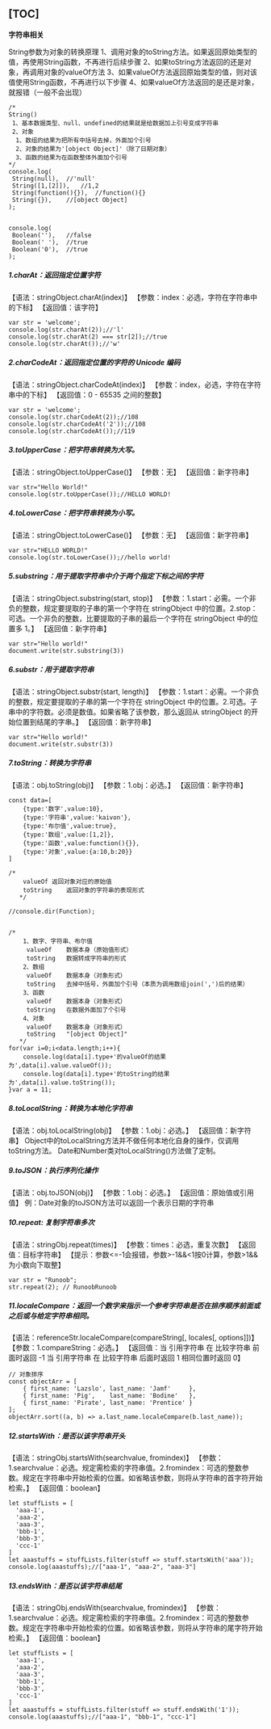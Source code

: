 [TOC]
---


**字符串相关**

String参数为对象的转换原理
1、调用对象的toString方法。如果返回原始类型的值，再使用String函数，不再进行后续步骤
2、如果toString方法返回的还是对象，再调用对象的valueOf方法
3、如果valueOf方法返回原始类型的值，则对该值使用String函数，不再进行以下步骤
4、如果valueOf方法返回的是还是对象，就报错（一般不会出现）
```JS
/*
String()
 1、基本数据类型、null、undefined的结果就是给数据加上引号变成字符串
 2、对象
  1、数组的结果为把所有中括号去掉，外面加个引号
  2、对象的结果为'[object Object]'（除了日期对象）
  3、函数的结果为在函数整体外面加个引号 
*/
console.log(
 String(null),	//'null'
 String([1,[2]]),	//1,2
 String(function(){}),	//function(){}
 String({}),	//[object Object]
);


console.log(
 Boolean(''),	//false
 Boolean(' '),	//true
 Boolean('0'),	//true
);
```

##### 1.charAt：返回指定位置字符
【语法：stringObject.charAt(index)】
【参数：index：必选，字符在字符串中的下标】
【返回值：该字符】
```JS
var str = 'welcome';
console.log(str.charAt(2));//'l'
console.log(str.charAt(2) === str[2]);//true
console.log(str.charAt());//'w'
```
##### 2.charCodeAt：返回指定位置的字符的 Unicode 编码
【语法：stringObject.charCodeAt(index)】
【参数：index，必选，字符在字符串中的下标】
【返回值：0 - 65535 之间的整数】
```JS
var str = 'welcome';
console.log(str.charCodeAt(2));//108
console.log(str.charCodeAt('2'));//108
console.log(str.charCodeAt());//119
```
##### 3.toUpperCase：把字符串转换为大写。
【语法：stringObject.toUpperCase()】
【参数：无】
【返回值：新字符串】
```JS
var str="Hello World!"
console.log(str.toUpperCase());//HELLO WORLD!
```
##### 4.toLowerCase：把字符串转换为小写。
【语法：stringObject.toLowerCase()】
【参数：无】
【返回值：新字符串】
```JS
var str="HELLO WORLD!"
console.log(str.toLowerCase());//hello world!
```
##### 5.substring：用于提取字符串中介于两个指定下标之间的字符
【语法：stringObject.substring(start, stop)】
【参数：1.start：必需。一个非负的整数，规定要提取的子串的第一个字符在 stringObject 中的位置。2.stop：可选。一个非负的整数，比要提取的子串的最后一个字符在 stringObject 中的位置多 1。】
【返回值：新字符串】
```JS
var str="Hello world!"
document.write(str.substring(3))
```

##### 6.substr：用于提取字符串
【语法：stringObject.substr(start, length)】
【参数：1.start：必需。一个非负的整数，规定要提取的子串的第一个字符在 stringObject 中的位置。2.可选。子串中的字符数。必须是数值。如果省略了该参数，那么返回从 stringObject 的开始位置到结尾的字串。】
【返回值：新字符串】
```JS
var str="Hello world!"
document.write(str.substr(3))
```

##### 7.toString：转换为字符串
【语法：obj.toString(obj)】
【参数：1.obj：必选。】
【返回值：新字符串】
```JS
const data=[
    {type:'数字',value:10},
    {type:'字符串',value:'kaivon'},
    {type:'布尔值',value:true},
    {type:'数组',value:[1,2]},
    {type:'函数',value:function(){}},
    {type:'对象',value:{a:10,b:20}}
]

/* 
    valueOf	返回对象对应的原始值
    toString	返回对象的字符串的表现形式
   */

//console.dir(Function);


/*
    1、数字、字符串、布尔值
     valueOf	数据本身（原始值形式）
     toString	数据转成字符串的形式
    2、数组
     valueOf	数据本身（对象形式）
     toString	去掉中括号，外面加个引号（本质为调用数组join(',')后的结果）
    3、函数
     valueOf	数据本身（对象形式）
     toString	在数据外面加了个引号
    4、对象
     valueOf	数据本身（对象形式）
     toString	"[object Object]" 
   */
for(var i=0;i<data.length;i++){
    console.log(data[i].type+'的valueOf的结果为',data[i].value.valueOf());
    console.log(data[i].type+'的toString的结果为',data[i].value.toString());
}var a = 11;
```

##### 8.toLocalString：转换为本地化字符串
【语法：obj.toLocalString(obj)】
【参数：1.obj：必选。】
【返回值：新字符串】
Object中的toLocalString方法并不做任何本地化自身的操作，仅调用toString方法。
Date和Number类对toLocalString()方法做了定制。

##### 9.toJSON：执行序列化操作
【语法：obj.toJSON(obj)】
【参数：1.obj：必选。】
【返回值：原始值或引用值】
例：Date对象的toJSON方法可以返回一个表示日期的字符串

##### 10.repeat: 复制字符串多次
【语法：stringObj.repeat(times)】
【参数：times：必选，重复次数】
【返回值：目标字符串】
【提示：参数<=-1会报错，参数>-1&&<1按0计算，参数>1&&为小数向下取整】
```JS
var str = "Runoob";
str.repeat(2); // RunoobRunoob
```

##### 11.localeCompare：返回一个数字来指示一个参考字符串是否在排序顺序前面或之后或与给定字符串相同。
【语法：referenceStr.localeCompare(compareString[, locales[, options]])】
【参数：1.compareString：必选。】
【返回值：当 引用字符串 在 比较字符串 前面时返回 -1
当 引用字符串 在 比较字符串 后面时返回 1
相同位置时返回 0】
```JS
// 对象排序
const objectArr = [ 
    { first_name: 'Lazslo', last_name: 'Jamf'     },
    { first_name: 'Pig',    last_name: 'Bodine'   },
    { first_name: 'Pirate', last_name: 'Prentice' }
];
objectArr.sort((a, b) => a.last_name.localeCompare(b.last_name));
```

##### 12.startsWith：是否以该字符串开头
【语法：stringObj.startsWith(searchvalue, fromindex)】
【参数：1.searchvalue：必选。规定需检索的字符串值。2.fromindex：可选的整数参数。规定在字符串中开始检索的位置。如省略该参数，则将从字符串的首字符开始检索。】 
【返回值：boolean】 
```JS
let stuffLists = [
  'aaa-1',
  'aaa-2',
  'aaa-3',
  'bbb-1',
  'bbb-3',
  'ccc-1'
]
let aaastuffs = stuffLists.filter(stuff => stuff.startsWith('aaa'));
console.log(aaastuffs);//["aaa-1", "aaa-2", "aaa-3"]
```

##### 13.endsWith：是否以该字符串结尾
【语法：stringObj.endsWith(searchvalue, fromindex)】
【参数：1.searchvalue：必选。规定需检索的字符串值。2.fromindex：可选的整数参数。规定在字符串中开始检索的位置。如省略该参数，则将从字符串的尾字符开始检索。】 
【返回值：boolean】
```JS
let stuffLists = [
  'aaa-1',
  'aaa-2',
  'aaa-3',
  'bbb-1',
  'bbb-3',
  'ccc-1'
]
let aaastuffs = stuffLists.filter(stuff => stuff.endsWith('1'));
console.log(aaastuffs);//["aaa-1", "bbb-1", "ccc-1"]
```
